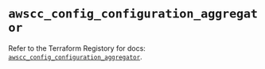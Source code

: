 # `awscc_config_configuration_aggregator`

Refer to the Terraform Registory for docs: [`awscc_config_configuration_aggregator`](https://registry.terraform.io/providers/hashicorp/awscc/0.70.0/docs/resources/config_configuration_aggregator).
